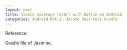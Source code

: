 ```yaml
---
layout: post
title: Jacoco coverage report with kotlin on Android
categories: Android Kotlin Jacoco Unit-test Gradle
---
```


Reference:

Gradle file of Jasmine.
